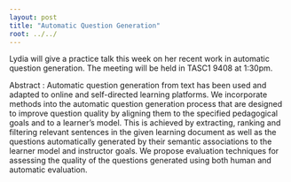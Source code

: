 ```yaml
---
layout: post
title: "Automatic Question Generation"
root: ../../
---
```

Lydia will give a practice talk this week on her recent work in automatic question generation. The meeting will be held in TASC1 9408 at 1:30pm.

Abstract :
Automatic question generation from text has been used and adapted to online and self-directed learning platforms. We incorporate methods into the automatic question generation process that are designed to improve question quality by aligning them to the specified pedagogical goals and to a learner’s model. This is achieved by extracting, ranking and filtering relevant sentences in the given learning document as well as the questions automatically generated by their semantic associations to the learner model and instructor goals. We propose evaluation techniques for assessing the quality of the questions generated using both human and automatic evaluation.

